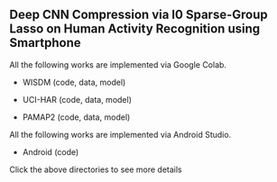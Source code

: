 ## Deep CNN Compression via l0 Sparse-Group Lasso on Human Activity Recognition using Smartphone 

All the following works are implemented via Google Colab.

- WISDM (code, data, model)

- UCI-HAR (code, data, model)

- PAMAP2 (code, data, model)

All the following works are implemented via Android Studio.

- Android (code)

Click the above directories to see more details
